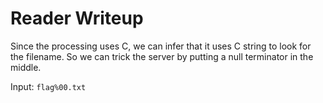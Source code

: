 # Reader Writeup

Since the processing uses C, we can infer that it uses C string to look for the filename. So we can trick the server by putting a null terminator in the middle.

Input: `flag%00.txt`